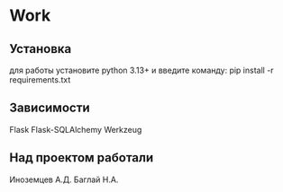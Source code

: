 # Work


## Установка
для работы установите python 3.13+ и введите команду:
pip install -r requirements.txt

## Зависимости
Flask
Flask-SQLAlchemy
Werkzeug

## Над проектом работали
Иноземцев А.Д.
Баглай Н.А.
